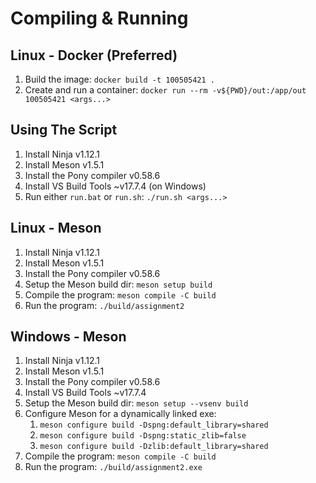 # Compiling & Running

## Linux - Docker (Preferred)

1. Build the image: `docker build -t 100505421 .`
2. Create and run a container: `docker run --rm -v${PWD}/out:/app/out 100505421 <args...>`

## Using The Script

1. Install Ninja v1.12.1
2. Install Meson v1.5.1
3. Install the Pony compiler v0.58.6
4. Install VS Build Tools ~v17.7.4 (on Windows)
5. Run either `run.bat` or `run.sh`: `./run.sh <args...>`

## Linux - Meson

1. Install Ninja v1.12.1
2. Install Meson v1.5.1
3. Install the Pony compiler v0.58.6
4. Setup the Meson build dir: `meson setup build`
5. Compile the program: `meson compile -C build`
6. Run the program: `./build/assignment2`

## Windows - Meson

1. Install Ninja v1.12.1
2. Install Meson v1.5.1
3. Install the Pony compiler v0.58.6
4. Install VS Build Tools ~v17.7.4
5. Setup the Meson build dir: `meson setup --vsenv build`
6. Configure Meson for a dynamically linked exe:
   1. `meson configure build -Dspng:default_library=shared`
   2. `meson configure build -Dspng:static_zlib=false`
   3. `meson configure build -Dzlib:default_library=shared`
7. Compile the program: `meson compile -C build`
8. Run the program: `./build/assignment2.exe`
